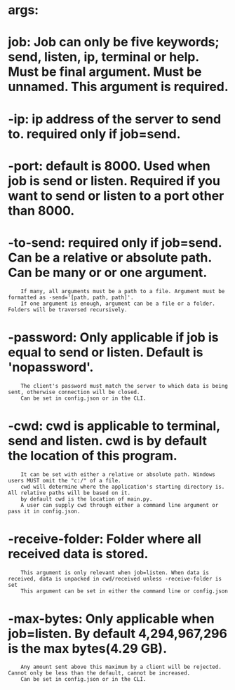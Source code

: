 # args:
# job: Job can only be five keywords; send, listen, ip, terminal or help. Must be final argument. Must be unnamed. This argument is required.

# -ip: ip address of the server to send to. required only if job=send.

# -port: default is 8000. Used when job is send or listen. Required if you want to send or listen to a port other than 8000.

# -to-send: required only if job=send. Can be a relative or absolute path. Can be many or or one argument. 
        If many, all arguments must be a path to a file. Argument must be formatted as -send='[path, path, path]'. 
        If one argument is enough, argument can be a file or a folder. Folders will be traversed recursively.
# -password: Only applicable if job is equal to send or listen. Default is 'nopassword'. 
        The client's password must match the server to which data is being sent, otherwise connection will be closed.
        Can be set in config.json or in the CLI.

# -cwd: cwd is applicable to terminal, send and listen. cwd is by default the location of this program.
        It can be set with either a relative or absolute path. Windows users MUST omit the "c:/" of a file.
        cwd will determine where the application's starting directory is. All relative paths will be based on it.
        by default cwd is the location of main.py. 
        A user can supply cwd through either a command line argument or pass it in config.json.

# -receive-folder: Folder where all received data is stored.
        This argument is only relevant when job=listen. When data is received, data is unpacked in cwd/received unless -receive-folder is set
        This argument can be set in either the command line or config.json

# -max-bytes: Only applicable when job=listen. By default 4,294,967,296 is the max bytes(4.29 GB). 
        Any amount sent above this maximum by a client will be rejected. Cannot only be less than the default, cannot be increased.
        Can be set in config.json or in the CLI.